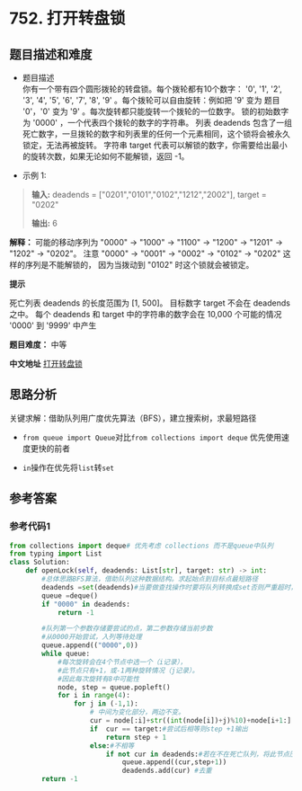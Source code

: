 # 752. 打开转盘锁

## 题目描述和难度

- 题目描述   
你有一个带有四个圆形拨轮的转盘锁。每个拨轮都有10个数字： '0', '1', '2', '3', '4', '5', '6', '7', '8', '9' 。每个拨轮可以自由旋转：例如把 '9' 变为 题目 '0'，'0' 变为 '9' 。每次旋转都只能旋转一个拨轮的一位数字。
锁的初始数字为 '0000' ，一个代表四个拨轮的数字的字符串。
列表 deadends 包含了一组死亡数字，一旦拨轮的数字和列表里的任何一个元素相同，这个锁将会被永久锁定，无法再被旋转。
字符串 target 代表可以解锁的数字，你需要给出最小的旋转次数，如果无论如何不能解锁，返回 -1。

- 示例 1:

>**输入:**   deadends = ["0201","0101","0102","1212","2002"], target = "0202"
>
>**输出:**  6

**解释：**  可能的移动序列为 "0000" -> "1000" -> "1100" -> "1200" -> "1201" -> "1202" -> "0202"。
注意 "0000" -> "0001" -> "0002" -> "0102" -> "0202" 这样的序列是不能解锁的，
因为当拨动到 "0102" 时这个锁就会被锁定。

**提示**

死亡列表 deadends 的长度范围为 [1, 500]。
目标数字 target 不会在 deadends 之中。
每个 deadends 和 target 中的字符串的数字会在 10,000 个可能的情况 '0000' 到 '9999' 中产生

**题目难度：**  中等

**中文地址**  [打开转盘锁](https://leetcode-cn.com/problems/open-the-lock/)

## 思路分析

关键求解：借助队列用广度优先算法（BFS），建立搜索树，求最短路径

- `from queue import Queue`对比`from collections import deque` 优先使用速度更快的前者

-  `in`操作在优先将`list`转`set`

## 参考答案
### 参考代码1
```python
from collections import deque# 优先考虑 collections 而不是queue中队列
from typing import List
class Solution:
    def openLock(self, deadends: List[str], target: str) -> int:
        #总体思路BFS算法，借助队列这种数据结构。求起始点到目标点最短路径
        deadends =set(deadends)#当要做查找操作时要将队列转换成set否则严重超时，set中查找时间复杂度O（1）
        queue =deque()
        if "0000" in deadends:
            return -1

        #队列第一个参数存储要尝试的点，第二参数存储当前步数
        #从0000开始尝试，入列等待处理
        queue.append(("0000",0))
        while queue:
            #每次旋转会在4个节点中选一个（i记录），
            #此节点只有+1，或-1两种旋转情况（j记录）。
            #因此每次旋转有8中可能性
            node, step = queue.popleft()
            for i in range(4):
                for j in (-1,1):
                    # 中间为变化部分，两边不变。
                    cur = node[:i]+str((int(node[i])+j)%10)+node[i+1:]
                    if  cur == target:#尝试后相等则step +1输出
                        return step + 1
                    else:#不相等
                        if not cur in deadends:#若在不在死亡队列，将此节点压入队列等待下一次尝试
                            queue.append((cur,step+1))
                            deadends.add(cur) #去重
        return -1
```



